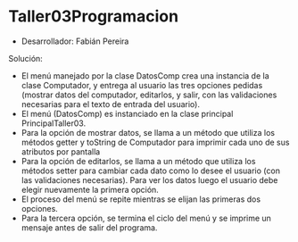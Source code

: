 # Taller03Programacion

- Desarrollador: Fabián Pereira

Solución:
- El menú manejado por la clase DatosComp crea una instancia de la clase Computador, y entrega al usuario las tres opciones pedidas (mostrar datos del computador, editarlos, y salir, con las validaciones necesarias para el texto de entrada del usuario).
- El menú (DatosComp) es instanciado en la clase principal PrincipalTaller03.
- Para la opción de mostrar datos, se llama a un método que utiliza los métodos getter y toString de Computador para imprimir cada uno de sus atributos por pantalla
- Para la opción de editarlos, se llama a un método que utiliza los métodos setter para cambiar cada dato como lo desee el usuario (con las validaciones necesarias). Para ver los datos luego el usuario debe elegir nuevamente la primera opción.
- El proceso del menú se repite mientras se elijan las primeras dos opciones.
- Para la tercera opción, se termina el ciclo del menú y se imprime un mensaje antes de salir del programa.
